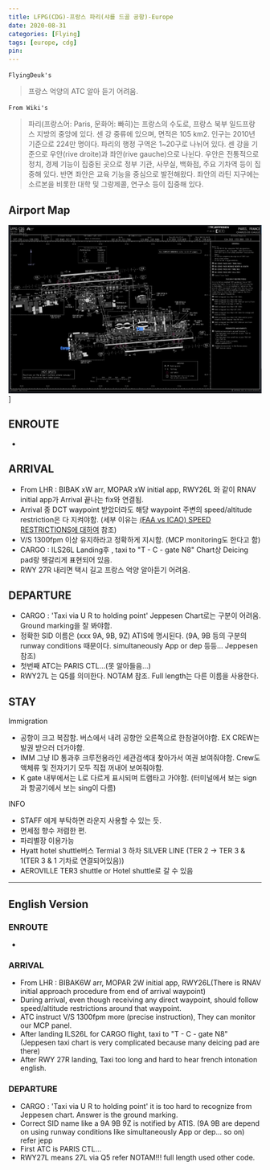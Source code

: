 ```yaml
---
title: LFPG(CDG)-프랑스 파리(샤를 드골 공항)-Europe
date: 2020-08-31
categories: [Flying]
tags: [europe, cdg]
pin:
---
```

`FlyingDeuk's`
>프랑스 억양의 ATC 알아 듣기 어려움.

`From Wiki's`
>파리(프랑스어: Paris, 문화어: 빠히)는 프랑스의 수도로, 프랑스 북부 일드프랑스 지방의 중앙에 있다. 센 강 중류에 있으며, 면적은 105 km2. 인구는 2010년 기준으로 224만 명이다. 파리의 행정 구역은 1~20구로 나뉘어 있다.
센 강을 기준으로 우안(rive droite)과 좌안(rive gauche)으로 나뉜다. 우안은 전통적으로 정치, 경제 기능이 집중된 곳으로 정부 기관, 사무실, 백화점, 주요 기차역 등이 집중해 있다. 반면 좌안은 교육 기능을 중심으로 발전해왔다. 좌안의 라틴 지구에는 소르본을 비롯한 대학 및 그랑제콜, 연구소 등이 집중해 있다.

## Airport Map
![cdg](/img/flying/airport/cdg_ap.jpg)]

## ENROUTE
-

## ARRIVAL
- From LHR : BIBAK xW arr, MOPAR xW initial app, RWY26L 와 같이 RNAV initial app가 Arrival 끝나는 fix와 연결됨.
- Arrival 중 DCT waypoint 받았더라도 해당 waypoint 주변의 speed/altitude restriction은 다 지켜야함. (세부 이유는 [(FAA vs ICAO) SPEED RESTRICTIONS에 대하여](/posts/speed/) 참조)
- V/S 1300fpm 이상 유지하라고 정확하게 지시함. (MCP monitoring도 한다고 함)
- CARGO : ILS26L Landing후 , taxi to "T - C - gate N8" Chart상 Deicing pad랑 헷갈리게 표현되어 있음.
- RWY 27R 내리면 택시 길고 프랑스 억양 알아듣기 어려움.


## DEPARTURE
- CARGO : 'Taxi via U R to holding point' Jeppesen Chart로는 구분이 어려움. Ground marking을 잘 봐야함.
- 정확한 SID 이름은 (xxx 9A, 9B, 9Z) ATIS에 명시된다. (9A, 9B 등의 구분의 runway conditions 때문이다. simultaneously App or dep 등등... Jeppesen 참조)
- 첫번째 ATC는 PARIS CTL...(못 알아들음...)
- RWY27L 는 Q5를 의미한다. NOTAM 참조. Full length는 다른 이름을 사용한다.


## STAY
Immigration
- 공항이 크고 복잡함. 버스에서 내려 공항안 오른쪽으로 한참걸어야함. EX CREW는 발권 받으러 더가야함.
- IMM 그냥 ID 통과후 크루전용라인 세관검색대 찾아가서 여권 보여줘야함. Crew도 액체류 및 전자기기 모두 직접 꺼내어 보여줘야함.
- K gate 내부에서는 L로 다르게 표시되며 트램타고 가야함. (터미널에서 보는 sign과 항공기에서 보는 sing이 다름)

INFO
- STAFF 에게 부탁하면 라운지 사용할 수 있는 듯.
- 면세점 향수 저렴한 편.
- 파리별장 이용가능
- Hyatt hotel shuttle버스 Termial 3 하차 SILVER LINE
	(TER 2 -> TER 3 & 1(TER 3 & 1 기차로 연결되어있음))
- AEROVILLE TER3 shuttle or Hotel shuttle로 갈 수 있음

---------
## English Version

### ENROUTE
-

### ARRIVAL
- From LHR : BIBAK6W arr, MOPAR 2W initial app, RWY26L(There is RNAV initial approach procedure from end of arrival waypoint)
- During arrival, even though receiving any direct waypoint, should follow speed/altitude restrictions around that waypoint.
- ATC instruct V/S 1300fpm more (precise instruction), They can monitor our MCP panel.
- After landing ILS26L for CARGO flight, taxi to "T - C - gate N8" (Jeppesen taxi chart is very complicated because many deicing pad are there)
- After RWY 27R landing, Taxi too long and hard to hear french intonation english.


### DEPARTURE
- CARGO : 'Taxi via U R to holding point' it is too hard to recognize from Jeppesen chart. Answer is the ground marking.
- Correct SID name like a 9A 9B 9Z is notified by ATIS. (9A 9B are depend on using runway conditions like simultaneously App or dep... so on) refer jepp
- First ATC is PARIS CTL...
- RWY27L means 27L via Q5 refer NOTAM!!! full length used other code.
